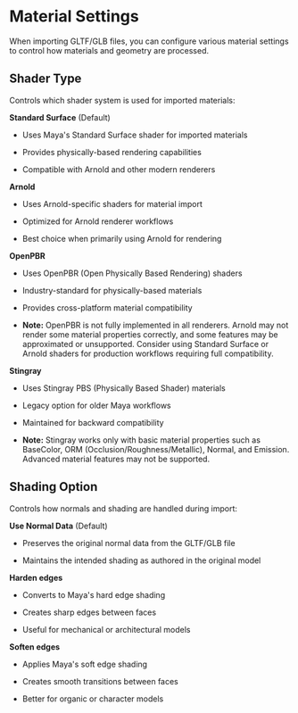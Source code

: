 # Material Settings

When importing GLTF/GLB files, you can configure various material settings to control how materials and geometry are processed.

## Shader Type

Controls which shader system is used for imported materials:

**Standard Surface** (Default)

- Uses Maya's Standard Surface shader for imported materials

- Provides physically-based rendering capabilities

- Compatible with Arnold and other modern renderers

**Arnold**

- Uses Arnold-specific shaders for material import

- Optimized for Arnold renderer workflows

- Best choice when primarily using Arnold for rendering

**OpenPBR**

- Uses OpenPBR (Open Physically Based Rendering) shaders

- Industry-standard for physically-based materials

- Provides cross-platform material compatibility

- **Note:** OpenPBR is not fully implemented in all renderers. Arnold may not render some material properties correctly, and some features may be approximated or unsupported. Consider using Standard Surface or Arnold shaders for production workflows requiring full compatibility.

**Stingray**

- Uses Stingray PBS (Physically Based Shader) materials

- Legacy option for older Maya workflows

- Maintained for backward compatibility

- **Note:** Stingray works only with basic material properties such as BaseColor, ORM (Occlusion/Roughness/Metallic), Normal, and Emission. Advanced material features may not be supported.

## Shading Option

Controls how normals and shading are handled during import:

**Use Normal Data** (Default)

- Preserves the original normal data from the GLTF/GLB file

- Maintains the intended shading as authored in the original model

**Harden edges**

- Converts to Maya's hard edge shading

- Creates sharp edges between faces

- Useful for mechanical or architectural models

**Soften edges**

- Applies Maya's soft edge shading

- Creates smooth transitions between faces

- Better for organic or character models

